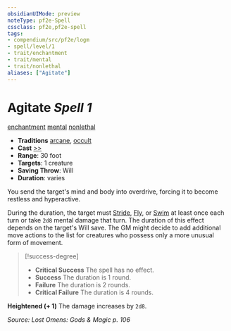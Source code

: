 ```yaml
---
obsidianUIMode: preview
noteType: pf2e-Spell
cssclass: pf2e,pf2e-spell
tags:
- compendium/src/pf2e/logm
- spell/level/1
- trait/enchantment
- trait/mental
- trait/nonlethal
aliases: ["Agitate"]
---
```

# Agitate *Spell 1*   
[enchantment](rules/traits/enchantment.md "Enchantment School Trait")  [mental](rules/traits/mental.md "Mental Effect Trait")  [nonlethal](rules/traits/nonlethal.md "Nonlethal Weapon Trait")  

- **Traditions** [arcane](rules/traits/arcane.md "Arcane Tradition Trait"), [occult](rules/traits/occult.md "Occult Tradition Trait")
- **Cast** [>>](rules/core-rulebook/chapter-9-playing-the-game.md#Actions "Two-Action") 
- **Range**: 30 foot
- **Targets**: 1 creature
- **Saving Throw**: Will
- **Duration**: varies

You send the target's mind and body into overdrive, forcing it to become restless and hyperactive.

During the duration, the target must [Stride](rules/actions/stride.md), [Fly](rules/actions/fly.md), or [Swim](rules/actions/swim.md) at least once each turn or take `2d8` mental damage that turn. The duration of this effect depends on the target's Will save. The GM might decide to add additional move actions to the list for creatures who possess only a more unusual form of movement.

> [!success-degree] 
> - **Critical Success** The spell has no effect.
> - **Success** The duration is 1 round.
> - **Failure** The duration is 2 rounds.
> - **Critical Failure** The duration is 4 rounds.

**Heightened (+ 1)** The damage increases by `2d8`.

*Source: Lost Omens: Gods & Magic p. 106*